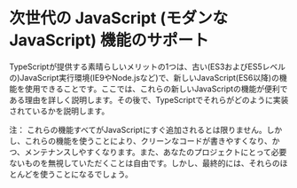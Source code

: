 # 次世代の JavaScript (モダンなJavaScript) 機能のサポート

TypeScriptが提供する素晴らしいメリットの1つは、古い\(ES3およびES5レベルの\)JavaScript実行環境\(IE9やNode.jsなど\)で、新しいJavaScript\(ES6以降\)の機能を使用できることです。ここでは、これらの新しいJavaScriptの機能が便利である理由を詳しく説明します。その後で、TypeScriptでそれらがどのように実装されているかを説明します。

注： これらの機能すべてがJavaScriptにすぐ追加されるとは限りません。しかし、これらの機能を使うことにより、クリーンなコードが書きやすくなり、かつ、メンテナンスしやすくなります。また、あなたのプロジェクトにとって必要ないものを無視していただくことは自由です。しかし、最終的には、それらのほとんどを使うことになるでしょう。

